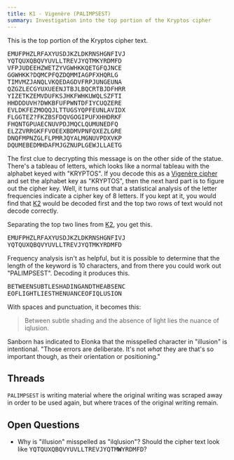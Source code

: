 ```yaml
---
title: K1 - Vigenère (PALIMPSEST)
summary: Investigation into the top portion of the Kryptos cipher
---
```


This is the top portion of the Kryptos cipher text.

<div class="Bdw(1px) Bgc(#ddd) P(0.5em) Whs(pl) My(0.5em)"><tt>
EMUFPHZLRFAXYUSDJKZLDKRNSHGNFIVJ<br/>
YQTQUXQBQVYUVLLTREVJYQTMKYRDMFD<br/>
VFPJUDEEHZWETZYVGWHKKQETGFQJNCE<br/>
GGWHKK?DQMCPFQZDQMMIAGPFXHQRLG<br/>
TIMVMZJANQLVKQEDAGDVFRPJUNGEUNA<br/>
QZGZLECGYUXUEENJTBJLBQCRTBJDFHRR<br/>
YIZETKZEMVDUFKSJHKFWHKUWQLSZFTI<br/>
HHDDDUVH?DWKBFUFPWNTDFIYCUQZERE<br/>
EVLDKFEZMOQQJLTTUGSYQPFEUNLAVIDX<br/>
FLGGTEZ?FKZBSFDQVGOGIPUFXHHDRKF<br/>
FHQNTGPUAECNUVPDJMQCLQUMUNEDFQ<br/>
ELZZVRRGKFFVOEEXBDMVPNFQXEZLGRE<br/>
DNQFMPNZGLFLPMRJQYALMGNUVPDXVKP<br/>
DQUMEBEDMHDAFMJGZNUPLGEWJLLAETG
</tt></div>

The first clue to decrypting this message is on the other side of the statue. There's a tableau of letters, which looks like a normal tableau with the alphabet keyed with "KRYPTOS". If you decode this as a [Vigenère cipher](../../../tools/cipher/vigenere/) and set the alphabet key as "KRYPTOS", then the next hard part is to figure out the cipher key. Well, it turns out that a statistical analysis of the letter frequencies indicate a cipher key of 8 letters. If you kept at it, you would find that [K2](../k2/) would be decoded first and the top two rows of text would not decode correctly.

Separating the top two lines from [K2](../k2/), you get this.

<div class="Bdw(1px) Bgc(#ddd) P(0.5em) Whs(pl) My(0.5em)"><tt>
EMUFPHZLRFAXYUSDJKZLDKRNSHGNFIVJ<br/>
YQTQUXQBQVYUVLLTREVJYQTMKYRDMFD
</tt></div>

Frequency analysis isn't as helpful, but it is possible to determine that the length of the keyword is 10 characters, and from there you could work out "PALIMPSEST". Decoding it produces this.

<div class="Bdw(1px) Bgc(#ddd) P(0.5em) Whs(pl) My(0.5em)"><tt>
BETWEENSUBTLESHADINGANDTHEABSENC<br/>
EOFLIGHTLIESTHENUANCEOFIQLUSION
</tt></div>

With spaces and punctuation, it becomes this:

> Between subtle shading and the absence of light lies the nuance of iqlusion.

Sanborn has indicated to Elonka that the misspelled character in "illusion" is intentional. "Those errors are deliberate. It's not *what* they are that's so important though, as their orientation or positioning."


## Threads

`PALIMPSEST` is writing material where the original writing was scraped away in order to be used again, but where traces of the original writing remain.


## Open Questions

* Why is "illusion" misspelled as "ilqlusion"? Should the cipher text look like <tt>YQTQUXQBQVYUVLLTREVJYQTM<b>W</b>YRDMFD</tt>?
